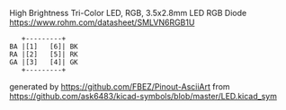 High Brightness Tri-Color LED, RGB, 3.5x2.8mm
LED RGB Diode
https://www.rohm.com/datasheet/SMLVN6RGB1U


	   +---------+
	BA |[1]   [6]| BK
	RA |[2]   [5]| RK
	GA |[3]   [4]| GK
	   +---------+


generated by https://github.com/FBEZ/Pinout-AsciiArt from https://github.com/ask6483/kicad-symbols/blob/master/LED.kicad_sym